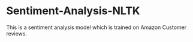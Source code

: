 # Sentiment-Analysis-NLTK
This is a sentiment analysis model which is trained on Amazon Customer reviews.
